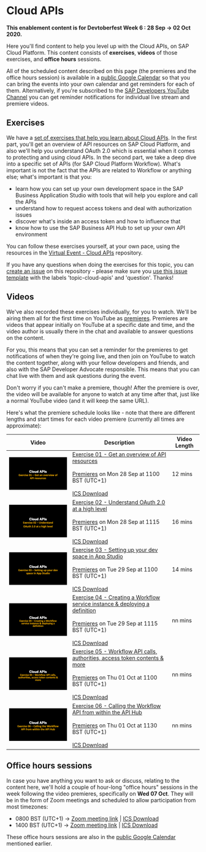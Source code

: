 # Cloud APIs

**This enablement content is for Devtoberfest Week 6 : 28 Sep → 02 Oct 2020.**

Here you'll find content to help you level up with the Cloud APIs, on SAP Cloud Platform. This content consists of **exercises**, **videos** of those exercises, and **office hours** sessions. 

All of the scheduled content described on this page (the premieres and the office hours session) is available in a [public Google Calendar](https://calendar.google.com/calendar?cid=Ym1ibGJucHFkOHMwcWZoYnZnMjJqazE3OWdAZ3JvdXAuY2FsZW5kYXIuZ29vZ2xlLmNvbQ) so that you can bring the events into your own calendar and get reminders for each of them. Alternatively, if you're subscribed to the [SAP Developers YouTube Channel](https://www.youtube.com/user/sapdevs) you can get reminder notifications for individual live stream and premiere videos. 

## Exercises

We have a [set of exercises that help you learn about Cloud APIs](https://github.com/SAP-samples/cloud-apis-virtual-event/). In the first part, you'll get an overview of API resources on SAP Cloud Platform, and also we'll help you understand OAuth 2.0 which is essential when it comes to protecting and using cloud APIs. In the second part, we take a deep dive into a specific set of APIs (for SAP Cloud Platform Workflow). What's important is not the fact that the APIs are related to Workflow or anything else; what's important is that you:

- learn how you can set up your own development space in the SAP Business Application Studio with tools that will help you explore and call the APIs
- understand how to request access tokens and deal with authorization issues
- discover what's inside an access token and how to influence that
- know how to use the SAP Business API Hub to set up your own API environment

You can follow these exercises yourself, at your own pace, using the resources in the [Virtual Event - Cloud APIs](https://github.com/SAP-samples/cloud-apis-virtual-event/) repository. 

If you have any questions when doing the exercises for this topic, you can [create an issue](https://github.com/SAP-samples/sap-devtoberfest-2020/issues/new?assignees=&labels=question%2C+topic-cloud-apis&template=exercise-question.md&title=Summarize+your+question+here) on this repository - please make sure you [use this issue template](https://github.com/SAP-samples/sap-devtoberfest-2020/issues/new?assignees=&labels=question%2C+topic-cloud-apis&template=exercise-question.md&title=Summarize+your+question+here) with the labels 'topic-cloud-apis' and 'question'. Thanks!

## Videos 

We've also recorded these exercises individually, for you to watch. We'll be airing them all for the first time on YouTube as [premieres](https://support.google.com/youtube/answer/9080341). Premieres are videos that appear initially on YouTube at a specific date and time, and the video author is usually there in the chat and available to answer questions on the content. 

For you, this means that you can set a reminder for the premieres to get notifications of when they're going live, and then join on YouTube to watch the content together, along with your fellow developers and friends, and also with the SAP Developer Advocate responsible. This means that you can chat live with them and ask questions during the event.

Don't worry if you can't make a premiere, though! After the premiere is over, the video will be available for anyone to watch at any time after that, just like a normal YouTube video (and it will keep the same URL). 

Here's what the premiere schedule looks like - note that there are different lengths and start times for each video premiere (currently all times are approximate):

| Video | Description | Video Length |
| - | - | - |
| [![Exercise 01](cloud-apis-1.png)](https://youtu.be/efnYDfEwqDs)  | [Exercise 01 - Get an overview of API resources](https://github.com/SAP-samples/cloud-apis-virtual-event/tree/main/exercises/01/readme.md)  <br><br>[Premieres](https://youtu.be/efnYDfEwqDs) on Mon 28 Sep at 1100 BST (UTC+1)<br><br>[ICS Download](https://sap-samples.github.io/sap-devtoberfest-2020/cal/cloud_apis_ex1.ics) | 12 mins |
| [![Exercise 02](cloud-apis-2.png)](https://youtu.be/ie3V0HuJg8M)  | [Exercise 02 - Understand OAuth 2.0 at a high level](https://github.com/SAP-samples/cloud-apis-virtual-event/tree/main/exercises/02/readme.md)  <br><br>[Premieres](https://youtu.be/ie3V0HuJg8M) on Mon 28 Sep at 1115 BST (UTC+1)<br><br>[ICS Download](https://sap-samples.github.io/sap-devtoberfest-2020/cal/cloud_apis_ex2.ics) | 16 mins |
| [![Exercise 03](cloud-apis-3.png)](https://youtu.be/)  | [Exercise 03 - Setting up your dev space in App Studio](https://github.com/SAP-samples/cloud-apis-virtual-event/tree/main/exercises/03/readme.md)  <br><br>[Premieres](https://youtu.be/) on Tue 29 Sep at 1100 BST (UTC+1)<br><br>[ICS Download](https://sap-samples.github.io/sap-devtoberfest-2020/cal/cloud_apis_ex3.ics) | 14 mins |
| [![Exercise 04](cloud-apis-4.png)](https://youtu.be/)  | [Exercise 04 - Creating a Workflow service instance & deploying a definition](https://github.com/SAP-samples/cloud-apis-virtual-event/tree/main/exercises/04/readme.md)  <br><br>[Premieres](https://youtu.be/) on Tue 29 Sep at 1115 BST (UTC+1)<br><br>[ICS Download](https://sap-samples.github.io/sap-devtoberfest-2020/cal/cloud_apis_ex4.ics) | nn mins |
| [![Exercise 05](cloud-apis-5.png)](https://youtu.be/)  | [Exercise 05 - Workflow API calls, authorities, access token contents & more](https://github.com/SAP-samples/cloud-apis-virtual-event/tree/main/exercises/05/readme.md)  <br><br>[Premieres](https://youtu.be/) on Thu 01 Oct at 1100 BST (UTC+1)<br><br>[ICS Download](https://sap-samples.github.io/sap-devtoberfest-2020/cal/cloud_apis_ex5.ics) | nn mins |
| [![Exercise 06](cloud-apis-6.png)](https://youtu.be/)  | [Exercise 06 - Calling the Workflow API from within the API Hub](https://github.com/SAP-samples/cloud-apis-virtual-event/tree/main/exercises/06/readme.md)  <br><br>[Premieres](https://youtu.be/) on Thu 01 Oct at 1130 BST (UTC+1)<br><br>[ICS Download](https://sap-samples.github.io/sap-devtoberfest-2020/cal/cloud_apis_ex6.ics) | nn mins |


## Office hours sessions

In case you have anything you want to ask or discuss, relating to the content here, we'll hold a couple of hour-long "office hours" sessions in the week following the video premieres, specifically on **Wed 07 Oct**. They will be in the form of Zoom meetings and scheduled to allow participation from most timezones:

- 0800 BST (UTC+1) → [Zoom meeting link]() | [ICS Download](https://sap-samples.github.io/sap-devtoberfest-2020/cal/cloud_apis_office_hours1.ics)
- 1400 BST (UTC+1) → [Zoom meeting link]() | [ICS Download](https://sap-samples.github.io/sap-devtoberfest-2020/cal/cloud_apis_office_hours2.ics)

These office hours sessions are also in the [public Google Calendar](https://calendar.google.com/calendar?cid=Ym1ibGJucHFkOHMwcWZoYnZnMjJqazE3OWdAZ3JvdXAuY2FsZW5kYXIuZ29vZ2xlLmNvbQ) mentioned earlier.

